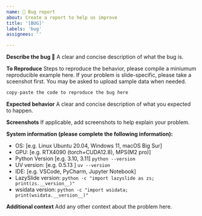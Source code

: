 ```yaml
---
name: 🐛 Bug report
about: Create a report to help us improve
title: '[BUG]'
labels: 'bug'
assignees: ''

---
```


<!--Please search for previous issues before reporting the bug-->
<!--If the bug is related to wsidata, please open an issue at wsidata https://github.com/rendeirolab/wsidata/issues-->

**Describe the bug 🐛**
A clear and concise description of what the bug is.

**To Reproduce**
Steps to reproduce the behavior, please compile a miniumum reproducible example here.
If your problem is slide-specific, please take a sceenshot first. You may be asked to upload sample data when needed.

```python
copy-paste the code to reproduce the bug here
```

**Expected behavior**
A clear and concise description of what you expected to happen.

**Screenshots**
If applicable, add screenshots to help explain your problem.

**System information (please complete the following information):**

- OS: [e.g. Linux Ubuntu 20.04, Windows 11, macOS Big Sur]
- GPU: [e.g. RTX4090 (torch+CUDA12.8), MPS(M2 pro)]
- Python Version [e.g. 3.10, 3.11] `python --version`
- UV version: [e.g. 0.5.13 ] `uv --version`
- IDE: [e.g. VSCode, PyCharm, Jupyter Notebook]
- LazySlide version: `python -c "import lazyslide as zs; print(zs.__version__)"`
- wsidata version: `python -c "import wsidata; print(wsidata.__version__)"`

**Additional context**
Add any other context about the problem here.